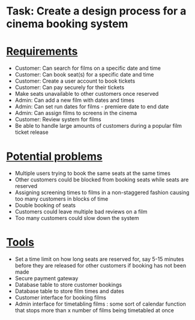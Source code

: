 # Task: Create a design process for a cinema booking system<br />

# <ins>**Requirements**</ins>
- Customer: Can search for films on a specific date and time
- Customer: Can book seat(s) for a specific date and time
- Customer: Create a user account to book tickets
- Customer: Can pay securely for their tickets
- Make seats unavailable to other customers once reserved
- Admin: Can add a new film with dates and times
- Admin: Can set run dates for films - premiere date to end date
- Admin: Can assign films to screens in the cinema 
- Customer: Review system for films
- Be able to handle large amounts of customers during a popular film ticket release

# <ins>**Potential problems**</ins>
- Multiple users trying to book the same seats at the same times
- Other customers could be blocked from booking seats while seats are reserved
- Assigning screening times to films in a non-staggered fashion causing too many customers in blocks of time
- Double booking of seats
- Customers could leave multiple bad reviews on a film
- Too many customers could slow down the system

# <ins>**Tools**</ins>
- Set a time limit on how long seats are reserved for, say 5-15 minutes before they are released for other customers if 
  booking has not been made
- Secure payment gateway
- Database table to store customer bookings
- Database table to store film times and dates
- Customer interface for booking films
- Admin interface for timetabling films : some sort of calendar function that stops more than x number of films being 
  timetabled at once


